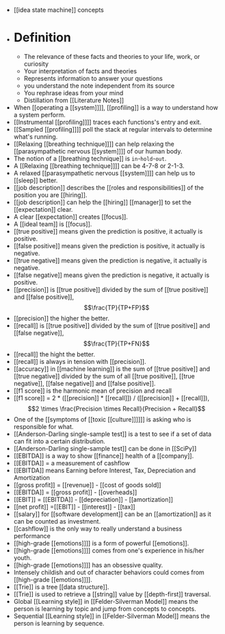 - [[idea state machine]] concepts
- # Definition
    - The relevance of these facts and theories to your life, work, or curiosity
    - Your interpretation of facts and theories
    - Represents information to answer your questions
    - you understand the note independent from its source
    - You rephrase ideas from your mind
    - Distillation from [[Literature Notes]]
- When [[operating a [[system]]]], [[profiling]] is a way to understand how a system perform.
- [[Instrumental [[profiling]]]] traces each functions's entry and exit.
- [[Sampled [[profiling]]]] poll the stack at regular intervals to determine what's running.
- [[Relaxing [[breathing technique]]]] can help relaxing the [[parasympathetic nervous [[system]]]] of our human body.
- The notion of a [[breathing technique]] is `in`-`hold`-`out`.
- A [[Relaxing [[breathing technique]]]] can be 4-7-8 or 2-1-3.
- A relaxed [[parasympathetic nervous [[system]]]] can help us to [[sleep]] better.
- [[job description]] describes the [[roles and responsibilities]] of the position you are [[hiring]].
- [[job description]] can help the [[hiring]] [[manager]] to set the [[expectation]] clear.
- A clear [[expectation]] creates [[focus]].
- A [[ideal team]] is [[focus]].
- [[true positive]] means given the prediction is positive, it actually is positive.
- [[false positive]] means given the prediction is positive, it actually is negative.
- [[true negative]] means given the prediction is negative, it actually is negative.
- [[false negative]] means given the prediction is negative, it actually is positive.
- [[precision]] is [[true positive]] divided by the sum of [[true positive]] and [[false positive]], $$\frac{TP}{TP+FP}$$
- [[precision]] the higher the better.
- [[recall]] is [[true positive]] divided by the sum of [[true positive]] and [[false negative]], $$\frac{TP}{TP+FN}$$
- [[recall]] the hight the better.
- [[recall]] is always in tension with [[precision]].
- [[accuracy]] in [[machine learning]] is the sum of [[true positive]] and [[true negative]] divided by the sum of all [[true positive]], [[true negative]], [[false negative]] and [[false positive]].
- [[f1 score]] is the harmonic mean of precision and recall
- [[f1 score]] = 2 * ([[precision]] * [[recall]]) / ([[precision]] + [[recall]]), $$2 \times \frac{Precision \times Recall}{Precision + Recall}$$
- One of the [[symptoms of [[toxic [[culture]]]]]] is asking who is responsible for what.
- [[Anderson-Darling single-sample test]] is a test to see if a set of data can fit into a certain distribution.
- [[Anderson-Darling single-sample test]] can be done in [[SciPy]]
- [[EBITDA]] is a way to show [[finance]] health of a [[company]].
- [[EBITDA]] = a measurement of cashflow
- [[EBITDA]] means Earning before Interest, Tax, Depreciation and Amortization
- [[gross profit]] = [[revenue]] - [[cost of goods sold]]
- [[EBITDA]] = [[gross profit]] - [[overheads]]
- [[EBIT]] =  [[EBITDA]] - [[depreciation]] - [[amortization]]
- [[net profit]] =[[EBIT]] - [[interest]] - [[tax]]
- [[salary]] for [[software development]] can be an [[amortization]] as it can be counted as investment.
- [[cashflow]] is the only way to really understand a business performance
- [[high-grade [[emotions]]]] is a form of powerful [[emotions]].
- [[high-grade [[emotions]]]] comes from one's experience in his/her youth.
- [[high-grade [[emotions]]]] has an obsessive quality.
- Intensely childish and out of character behaviors could comes from [[high-grade [[emotions]]]].
- [[Trie]] is a tree [[data structure]].
- [[Trie]] is used to retrieve a [[string]] value by [[depth-first]] traversal.
- Global [[Learning style]] in [[Felder-Silverman Model]] means the person is learning by topic and jump from concepts to concepts.
- Sequential [[Learning style]] in [[Felder-Silverman Model]] means the person is learning by sequence.
